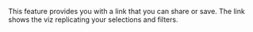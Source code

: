 This feature provides you with a link that you can share or save. The link shows the viz replicating your selections and filters. 
